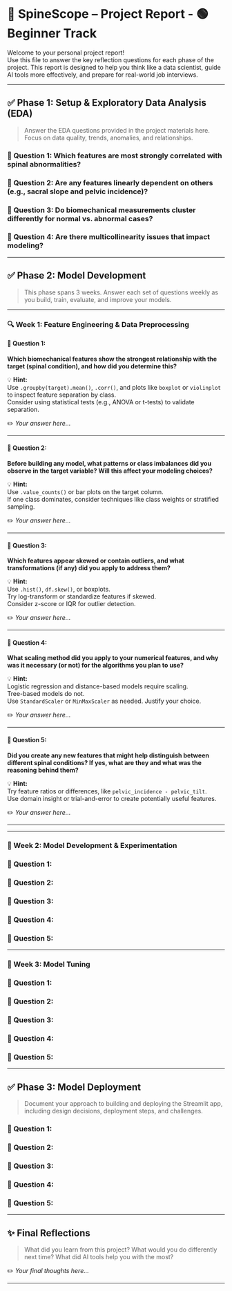 # 📄 SpineScope – Project Report - 🟢 **Beginner Track**

Welcome to your personal project report!  
Use this file to answer the key reflection questions for each phase of the project. This report is designed to help you think like a data scientist, guide AI tools more effectively, and prepare for real-world job interviews.

---

## ✅ Phase 1: Setup & Exploratory Data Analysis (EDA)

> Answer the EDA questions provided in the project materials here. Focus on data quality, trends, anomalies, and relationships.

### 🔑 Question 1: Which features are most strongly correlated with spinal abnormalities?

### 🔑 Question 2: Are any features linearly dependent on others (e.g., sacral slope and pelvic incidence)?

### 🔑 Question 3: Do biomechanical measurements cluster differently for normal vs. abnormal cases?

### 🔑 Question 4: Are there multicollinearity issues that impact modeling?

---

## ✅ Phase 2: Model Development

> This phase spans 3 weeks. Answer each set of questions weekly as you build, train, evaluate, and improve your models.

---

### 🔍 Week 1: Feature Engineering & Data Preprocessing

#### 🔑 Question 1:
**Which biomechanical features show the strongest relationship with the target (spinal condition), and how did you determine this?**

💡 **Hint:**  
Use `.groupby(target).mean()`, `.corr()`, and plots like `boxplot` or `violinplot` to inspect feature separation by class.  
Consider using statistical tests (e.g., ANOVA or t-tests) to validate separation.

✏️ *Your answer here...*

---

#### 🔑 Question 2:
**Before building any model, what patterns or class imbalances did you observe in the target variable? Will this affect your modeling choices?**  

💡 **Hint:**  
Use `.value_counts()` or bar plots on the target column.  
If one class dominates, consider techniques like class weights or stratified sampling.

✏️ *Your answer here...*

---

#### 🔑 Question 3:
**Which features appear skewed or contain outliers, and what transformations (if any) did you apply to address them?**  

💡 **Hint:**  
Use `.hist()`, `df.skew()`, or boxplots.  
Try log-transform or standardize features if skewed.  
Consider z-score or IQR for outlier detection.

✏️ *Your answer here...*

---

#### 🔑 Question 4:
**What scaling method did you apply to your numerical features, and why was it necessary (or not) for the algorithms you plan to use?**  

💡 **Hint:**  
Logistic regression and distance-based models require scaling.  
Tree-based models do not.  
Use `StandardScaler` or `MinMaxScaler` as needed. Justify your choice.

✏️ *Your answer here...*

---

#### 🔑 Question 5:
**Did you create any new features that might help distinguish between different spinal conditions? If yes, what are they and what was the reasoning behind them?**  

💡 **Hint:**  
Try feature ratios or differences, like `pelvic_incidence - pelvic_tilt`.  
Use domain insight or trial-and-error to create potentially useful features.

✏️ *Your answer here...*

---


---

### 📆 Week 2: Model Development & Experimentation

### 🔑 Question 1:

### 🔑 Question 2:

### 🔑 Question 3:

### 🔑 Question 4:

### 🔑 Question 5:

---

### 📆 Week 3: Model Tuning

### 🔑 Question 1:

### 🔑 Question 2:

### 🔑 Question 3:

### 🔑 Question 4:

### 🔑 Question 5:

---

## ✅ Phase 3: Model Deployment

> Document your approach to building and deploying the Streamlit app, including design decisions, deployment steps, and challenges.

### 🔑 Question 1:

### 🔑 Question 2:

### 🔑 Question 3:

### 🔑 Question 4:

### 🔑 Question 5:

---

## ✨ Final Reflections

> What did you learn from this project? What would you do differently next time? What did AI tools help you with the most?

✏️ *Your final thoughts here...*

---

